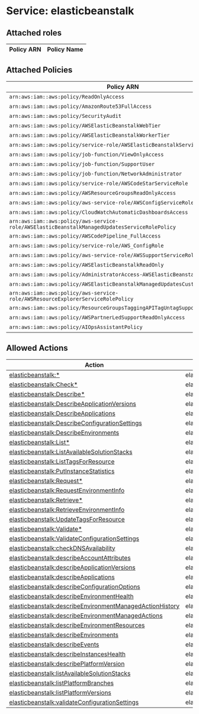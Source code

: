 # Service: elasticbeanstalk

## Attached roles

| Policy ARN | Policy Name |
|------------|-------------|
## Attached Policies

| Policy ARN | Policy Name |
|------------|-------------|
| `arn:aws:iam::aws:policy/ReadOnlyAccess` | [ReadOnlyAccess](../policies.md#readonlyaccess) |
| `arn:aws:iam::aws:policy/AmazonRoute53FullAccess` | [AmazonRoute53FullAccess](../policies.md#amazonroute53fullaccess) |
| `arn:aws:iam::aws:policy/SecurityAudit` | [SecurityAudit](../policies.md#securityaudit) |
| `arn:aws:iam::aws:policy/AWSElasticBeanstalkWebTier` | [AWSElasticBeanstalkWebTier](../policies.md#awselasticbeanstalkwebtier) |
| `arn:aws:iam::aws:policy/AWSElasticBeanstalkWorkerTier` | [AWSElasticBeanstalkWorkerTier](../policies.md#awselasticbeanstalkworkertier) |
| `arn:aws:iam::aws:policy/service-role/AWSElasticBeanstalkService` | [AWSElasticBeanstalkService](../policies.md#awselasticbeanstalkservice) |
| `arn:aws:iam::aws:policy/job-function/ViewOnlyAccess` | [ViewOnlyAccess](../policies.md#viewonlyaccess) |
| `arn:aws:iam::aws:policy/job-function/SupportUser` | [SupportUser](../policies.md#supportuser) |
| `arn:aws:iam::aws:policy/job-function/NetworkAdministrator` | [NetworkAdministrator](../policies.md#networkadministrator) |
| `arn:aws:iam::aws:policy/service-role/AWSCodeStarServiceRole` | [AWSCodeStarServiceRole](../policies.md#awscodestarservicerole) |
| `arn:aws:iam::aws:policy/AWSResourceGroupsReadOnlyAccess` | [AWSResourceGroupsReadOnlyAccess](../policies.md#awsresourcegroupsreadonlyaccess) |
| `arn:aws:iam::aws:policy/aws-service-role/AWSConfigServiceRolePolicy` | [AWSConfigServiceRolePolicy](../policies.md#awsconfigservicerolepolicy) |
| `arn:aws:iam::aws:policy/CloudWatchAutomaticDashboardsAccess` | [CloudWatchAutomaticDashboardsAccess](../policies.md#cloudwatchautomaticdashboardsaccess) |
| `arn:aws:iam::aws:policy/aws-service-role/AWSElasticBeanstalkManagedUpdatesServiceRolePolicy` | [AWSElasticBeanstalkManagedUpdatesServiceRolePolicy](../policies.md#awselasticbeanstalkmanagedupdatesservicerolepolicy) |
| `arn:aws:iam::aws:policy/AWSCodePipeline_FullAccess` | [AWSCodePipeline_FullAccess](../policies.md#awscodepipeline_fullaccess) |
| `arn:aws:iam::aws:policy/service-role/AWS_ConfigRole` | [AWS_ConfigRole](../policies.md#aws_configrole) |
| `arn:aws:iam::aws:policy/aws-service-role/AWSSupportServiceRolePolicy` | [AWSSupportServiceRolePolicy](../policies.md#awssupportservicerolepolicy) |
| `arn:aws:iam::aws:policy/AWSElasticBeanstalkReadOnly` | [AWSElasticBeanstalkReadOnly](../policies.md#awselasticbeanstalkreadonly) |
| `arn:aws:iam::aws:policy/AdministratorAccess-AWSElasticBeanstalk` | [AdministratorAccess-AWSElasticBeanstalk](../policies.md#administratoraccess-awselasticbeanstalk) |
| `arn:aws:iam::aws:policy/AWSElasticBeanstalkManagedUpdatesCustomerRolePolicy` | [AWSElasticBeanstalkManagedUpdatesCustomerRolePolicy](../policies.md#awselasticbeanstalkmanagedupdatescustomerrolepolicy) |
| `arn:aws:iam::aws:policy/aws-service-role/AWSResourceExplorerServiceRolePolicy` | [AWSResourceExplorerServiceRolePolicy](../policies.md#awsresourceexplorerservicerolepolicy) |
| `arn:aws:iam::aws:policy/ResourceGroupsTaggingAPITagUntagSupportedResources` | [ResourceGroupsTaggingAPITagUntagSupportedResources](../policies.md#resourcegroupstaggingapitaguntagsupportedresources) |
| `arn:aws:iam::aws:policy/AWSPartnerLedSupportReadOnlyAccess` | [AWSPartnerLedSupportReadOnlyAccess](../policies.md#awspartnerledsupportreadonlyaccess) |
| `arn:aws:iam::aws:policy/AIOpsAssistantPolicy` | [AIOpsAssistantPolicy](../policies.md#aiopsassistantpolicy) |

## Allowed Actions

| Action | Service |
|--------|---------|
| [elasticbeanstalk:*](../actions.md#elasticbeanstalk:all) | elasticbeanstalk |
| [elasticbeanstalk:Check*](../actions.md#elasticbeanstalk:checkall) | elasticbeanstalk |
| [elasticbeanstalk:Describe*](../actions.md#elasticbeanstalk:describeall) | elasticbeanstalk |
| [elasticbeanstalk:DescribeApplicationVersions](../actions.md#elasticbeanstalk:describeapplicationversions) | elasticbeanstalk |
| [elasticbeanstalk:DescribeApplications](../actions.md#elasticbeanstalk:describeapplications) | elasticbeanstalk |
| [elasticbeanstalk:DescribeConfigurationSettings](../actions.md#elasticbeanstalk:describeconfigurationsettings) | elasticbeanstalk |
| [elasticbeanstalk:DescribeEnvironments](../actions.md#elasticbeanstalk:describeenvironments) | elasticbeanstalk |
| [elasticbeanstalk:List*](../actions.md#elasticbeanstalk:listall) | elasticbeanstalk |
| [elasticbeanstalk:ListAvailableSolutionStacks](../actions.md#elasticbeanstalk:listavailablesolutionstacks) | elasticbeanstalk |
| [elasticbeanstalk:ListTagsForResource](../actions.md#elasticbeanstalk:listtagsforresource) | elasticbeanstalk |
| [elasticbeanstalk:PutInstanceStatistics](../actions.md#elasticbeanstalk:putinstancestatistics) | elasticbeanstalk |
| [elasticbeanstalk:Request*](../actions.md#elasticbeanstalk:requestall) | elasticbeanstalk |
| [elasticbeanstalk:RequestEnvironmentInfo](../actions.md#elasticbeanstalk:requestenvironmentinfo) | elasticbeanstalk |
| [elasticbeanstalk:Retrieve*](../actions.md#elasticbeanstalk:retrieveall) | elasticbeanstalk |
| [elasticbeanstalk:RetrieveEnvironmentInfo](../actions.md#elasticbeanstalk:retrieveenvironmentinfo) | elasticbeanstalk |
| [elasticbeanstalk:UpdateTagsForResource](../actions.md#elasticbeanstalk:updatetagsforresource) | elasticbeanstalk |
| [elasticbeanstalk:Validate*](../actions.md#elasticbeanstalk:validateall) | elasticbeanstalk |
| [elasticbeanstalk:ValidateConfigurationSettings](../actions.md#elasticbeanstalk:validateconfigurationsettings) | elasticbeanstalk |
| [elasticbeanstalk:checkDNSAvailability](../actions.md#elasticbeanstalk:checkdnsavailability) | elasticbeanstalk |
| [elasticbeanstalk:describeAccountAttributes](../actions.md#elasticbeanstalk:describeaccountattributes) | elasticbeanstalk |
| [elasticbeanstalk:describeApplicationVersions](../actions.md#elasticbeanstalk:describeapplicationversions) | elasticbeanstalk |
| [elasticbeanstalk:describeApplications](../actions.md#elasticbeanstalk:describeapplications) | elasticbeanstalk |
| [elasticbeanstalk:describeConfigurationOptions](../actions.md#elasticbeanstalk:describeconfigurationoptions) | elasticbeanstalk |
| [elasticbeanstalk:describeEnvironmentHealth](../actions.md#elasticbeanstalk:describeenvironmenthealth) | elasticbeanstalk |
| [elasticbeanstalk:describeEnvironmentManagedActionHistory](../actions.md#elasticbeanstalk:describeenvironmentmanagedactionhistory) | elasticbeanstalk |
| [elasticbeanstalk:describeEnvironmentManagedActions](../actions.md#elasticbeanstalk:describeenvironmentmanagedactions) | elasticbeanstalk |
| [elasticbeanstalk:describeEnvironmentResources](../actions.md#elasticbeanstalk:describeenvironmentresources) | elasticbeanstalk |
| [elasticbeanstalk:describeEnvironments](../actions.md#elasticbeanstalk:describeenvironments) | elasticbeanstalk |
| [elasticbeanstalk:describeEvents](../actions.md#elasticbeanstalk:describeevents) | elasticbeanstalk |
| [elasticbeanstalk:describeInstancesHealth](../actions.md#elasticbeanstalk:describeinstanceshealth) | elasticbeanstalk |
| [elasticbeanstalk:describePlatformVersion](../actions.md#elasticbeanstalk:describeplatformversion) | elasticbeanstalk |
| [elasticbeanstalk:listAvailableSolutionStacks](../actions.md#elasticbeanstalk:listavailablesolutionstacks) | elasticbeanstalk |
| [elasticbeanstalk:listPlatformBranches](../actions.md#elasticbeanstalk:listplatformbranches) | elasticbeanstalk |
| [elasticbeanstalk:listPlatformVersions](../actions.md#elasticbeanstalk:listplatformversions) | elasticbeanstalk |
| [elasticbeanstalk:validateConfigurationSettings](../actions.md#elasticbeanstalk:validateconfigurationsettings) | elasticbeanstalk |
